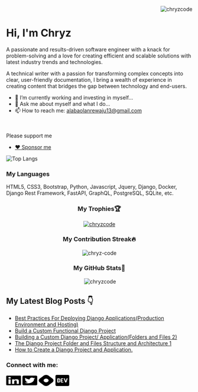 <p align="right"> <img src="https://komarev.com/ghpvc/?username=chryzcode&label=Profile%20views&color=0e75b6&style=flat" alt="chryzcode" /> </p>


# Hi, I'm Chryz
<p>
A passionate and results-driven software engineer with a knack for problem-solving and a love for creating efficient and scalable solutions with latest industry trends and technologies.
</p>
<p>
  A technical writer with a passion for transforming complex concepts into clear, user-friendly documentation, I bring a wealth of experience in creating content that bridges the gap between technology and end-users.
</p>



- 🔭 I’m currently working and investing in myself...
- 💬 Ask me about myself and what I do... 
- 📫 How to reach me: alabaolanrewaju13@gmail.com
<br>
  
Please support me 
- <a href="https://paystack.com/pay/chryzcode">:heart: Sponsor me</a>
  
 ![Top Langs](https://github-readme-stats.vercel.app/api/top-langs/?username=chryzcode&layout=compact&title_color=007bff&text_color=e7e7e7&icon_color=007bff&bg_color=171c28)

 ### <p> My Languages</p>
 HTML5, CSS3, Bootstrap, Python, Javascript, Jquery, Django, Docker, Django Rest Framework, FastAPI, GraphQL, PostgreSQL, SQLite, etc.



  ### <p align="center"> My Trophies🏆</p>
<p align="center"> <a href="https://github.com/ryo-ma/github-profile-trophy"><img src="https://github-profile-trophy.vercel.app/?username=chryzcode" alt="chryzcode" /></a> </p>
  
  ### <p align="center">My Contribution Streak🔥</p>
 <p align="center"><img align="center" src="https://github-readme-streak-stats.herokuapp.com/?user=chryzcode&" alt="chryz-code" /></p>
  
  ### <p align="center">My GitHub Stats🚀</p>
 <p align="center">&nbsp;<img align="center" src="https://github-readme-stats.vercel.app/api?username=chryzcode&show_icons=true&locale=en" alt="chryzcode" /></p>
  

  ## My Latest Blog Posts 👇
 
<!-- HASHNODE_BLOG:START -->
- [Best Practices For Deploying Django Applications(Production Environment and Hosting)](https://chryzcode.hashnode.dev/best-practices-for-deploying-django-applicationsproduction-environment-and-hosting-clp8bl64a002v09jtf0pwdv0i)
- [Build a Custom Functional Django Project](https://chryzcode.hashnode.dev/build-a-custom-functional-django-project-clowmhivy00000ajt9chs26m7)
- [Building a Custom Django Project/ Application(Folders and Files 2)](https://chryzcode.hashnode.dev/building-a-custom-django-project-applicationfolders-and-files-2-clojglj1h000009l84p4v7bjn)
- [The Django Project Folder and Files Structure and Architecture 1](https://chryzcode.hashnode.dev/the-django-project-folder-and-files-structure-and-architecture-1-clo94rf60000009mfg4l07uqn)
- [How to Create a Django Project and Application.](https://chryzcode.hashnode.dev/how-to-create-a-django-project-and-application-clnz8wvxc000209ldacm02n8n)
<!-- HASHNODE_BLOG:END -->

<h3 align="left">Connect with me:</h3>
<p align="left">
<a href="https://www.linkedin.com/in/olanrewaju-alaba/" target="blank"><img align="center" src="./images/linkedin-brands.svg" alt="https://www.linkedin.com/in/olanrewaju-alaba-b038b51b4/" height="30" width="40" /></a>
<a href="https://twitter.com/chryzcode" target="blank"><img align="center" src="./images/twitter-square-brands.svg" alt="chryzcode" height="30" width="40" /></a> 
<a href="https://chryzcode.hashnode.dev/" target="blank"><img align="center" src="./images/hashnode-brands.svg" alt="chryz_codez" height="30" width="40" /></a> 
<a href="https://dev.to/chryzcode" target="blank"><img align="center" src="./images/devto-brands.svg" alt="chryz_codez" height="30" width="40" /></a> 
</p>
